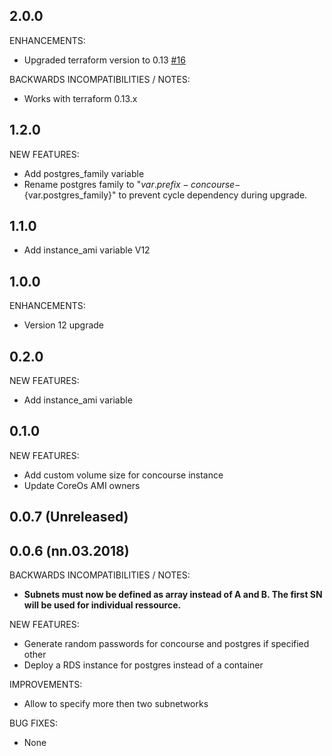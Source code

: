 ## 2.0.0

ENHANCEMENTS:
* Upgraded terraform version to 0.13  [#16](https://github.com/zoitech/terraform-aws-concourse/issues/16)

BACKWARDS INCOMPATIBILITIES / NOTES:
* Works with terraform 0.13.x


## 1.2.0
NEW FEATURES:
* Add postgres_family variable
* Rename postgres family to "${var.prefix}-concourse-${var.postgres_family}" to prevent cycle dependency during upgrade.

## 1.1.0
* Add instance_ami variable V12

## 1.0.0
ENHANCEMENTS:
* Version 12 upgrade

## 0.2.0
NEW FEATURES:
* Add instance_ami variable

## 0.1.0
NEW FEATURES:
* Add custom volume size for concourse instance
* Update CoreOs AMI owners

## 0.0.7 (Unreleased)
## 0.0.6 (nn.03.2018)
BACKWARDS INCOMPATIBILITIES / NOTES:
* **Subnets must now be defined as array instead of A and B. The first SN will be used for individual ressource.**

NEW FEATURES:
* Generate random passwords for concourse and postgres if specified other
* Deploy a RDS instance for postgres instead of a container

IMPROVEMENTS:
* Allow to specify more then two subnetworks

BUG FIXES:
* None
